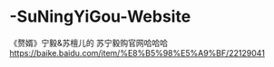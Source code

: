 # -SuNingYiGou-Website
《赘婿》宁毅&amp;苏檀儿的  苏宁毅购官网哈哈哈  https://baike.baidu.com/item/%E8%B5%98%E5%A9%BF/22129041
